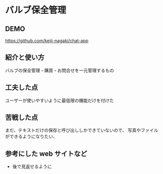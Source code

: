 # バルブ保全管理

## DEMO
https://github.com/keiji-nagaki/chat-app

## 紹介と使い方

  バルブの保全管理・購買・お問合せを一元管理するもの


## 工夫した点
ユーザーが使いやすいように最低限の機能だけを付けた

## 苦戦した点

  まだ、テキストだけの保存と呼び出ししかできていないので、
  写真やファイルができるようになりたい、

## 参考にした web サイトなど

  - 後で見返せるように